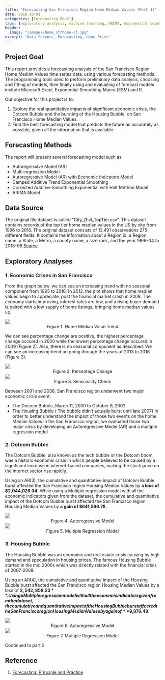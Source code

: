 ```yaml
---
title: "Forecasting San Francisco Region Home Median Values (Part 1)"
date: 2018-10-01
categories: [Forecasting Model]
tags: [exploratory analysis, machine learning, ARIMA, exponential smoothing, R]
header:
  image: "/images/home_sf/home-sf.jpg"
excerpt: "Data Science, Forecasting, Home Price"
---
```


## Project Goal
This report provides a forecasting analysis of the San Francisco Region Home Median Values time series data, using various forecasting methods. The programming tools used to perform preliminary data analysis, choosing and fitting of models, then finally using and evaluating of forecast models include Microsoft Excel, Exponential Smoothing Macro (ESM) and R.

Our objective for this project is to:
1. Explore the real quantitative impacts of significant economic crisis, the Dotcom Bubble and the bursting of the Housing Bubble, on San Francisco Home Median Values.
2. Find the best forecasting model that predicts the future as accurately as possible, given all the information that is available.

## Forecasting Methods
The report will present several forecasting model such as
* Autoregressive Model (AR)
* Multi-regression Model
* Autoregressive Model (AR) with Economic Indicators Model
* Damped Additive Trend Exponential Smoothing
* Corrected Additive Smoothing Exponential with Holt Method Model
* ARIMA Model


## Data Source
The original file dataset is called “City_Zhvi_TopTier.csv”. This dataset contains records of the top tier home median values in the US by city from 1996 to 2018. The original dataset consists of 13,491 observations 275 different fields. It contains the information about a Region id, a Region name, a State, a Metro, a county name, a size rank, and the year 1996-04 to 2018-08.<a href="https://www.zillow.com/research/data/">Source</a>


## Exploratory Analyses
### 1. Economic Crises in San Francisco
From the graph below, we can see an increasing trend with no seasonal component from 1995 to 2018. In 2012, the plot shows that home median values begin to appreciate, post the financial market crash in 2008. The economy starts improving, interest rates are low, and a rising buyer demand is paired with a low supply of home listings, bringing home median values up.



<img src="{{ site.url }}{{ site.baseurl }}/images/home_sf/eda1.png">
<div style="text-align: center"> Figure 1. Home Median Value Trend </div>



We can see percentage change are positive, the highest percentage change occured in 2000 while the lowest percentage change occured in 2009 (Figure 2). Also, there is no seasonal component as described. We can see an increasing trend on going through the years of 2013 to 2018 (Figure 3).


<img src="{{ site.url }}{{ site.baseurl }}/images/home_sf/eda2.png">
<div style="text-align: center"> Figure 2. Percentage Change </div>


<img src="{{ site.url }}{{ site.baseurl }}/images/home_sf/eda3.png">
<div style="text-align: center"> Figure 3. Seasonality Check </div>


Between 2001 and 2008, San Francisco region underwent two major economic crisis event:
* The Dotcom Bubble,  March 11, 2000 to October 9, 2002
* The Housing Bubble ( The bubble didn’t actually burst until late 2007)
In order to better understand the impact of those two events on the home Median Values in the San Francisco region, we evaluated those two major crisis by developing an Autoregressive Model (AR) and a multiple regression model


### 2. Dotcom Bubble
The Dotcom Bubble, also known as the tech bubble or the Dotcom boom, was a historic economic crisis in which people believed to be caused by a significant increase in internet-based companies, making the stock price on the internet sector rise rapidly.

Using an AR(3), the cumulative and quantitative impact of Dotcom Bubble burst affected the San Francisco region Housing Median Values by **a loss of $2,044,028.04**. While using a Multiple regression model with all the economic indicators given from the dataset,  the cumulative and quantitative impact of the Dotcom Bubble burst affected the San Francisco region Housing Median Values by **a gain of $641,566.78**.


<img src="{{ site.url }}{{ site.baseurl }}/images/home_sf/eda4.png">
<div style="text-align: center"> Figure 4. Autoregressive Model </div>


<img src="{{ site.url }}{{ site.baseurl }}/images/home_sf/eda5.png">
<div style="text-align: center"> Figure 5. Multiple Regression Model</div>



### 3. Housing Bubble
The Housing Bubble was an economic and real estate crisis causing by high demand and speculation in housing prices. The famous Housing Bubble started in the mid 2000s which was directly related with the financial crisis of 2007-2008.

Using an AR(4), the cumulative and quantitative impact of the Housing Bubble burst affected the San Francisco region Housing Median Values by a loss of **$2,542,858.23**. Using a Multiple regression model with all the economic indicators given from the dataset,  the cumulative and quantitative impact of the Housing Bubble burst affected the San Francisco region Housing Median Values by a gain of **$9,876.49**.



<img src="{{ site.url }}{{ site.baseurl }}/images/home_sf/eda6.png">
<div style="text-align: center"> Figure 6. Autoregressive Model</div>


<img src="{{ site.url }}{{ site.baseurl }}/images/home_sf/eda7.png">
<div style="text-align: center"> Figure 7. Multiple Regression Model</div>


Continued to part 2

## Reference
1. <a href="https://otexts.org/fpp2/AR.html">Forecasting: Principle and Practice</a>
